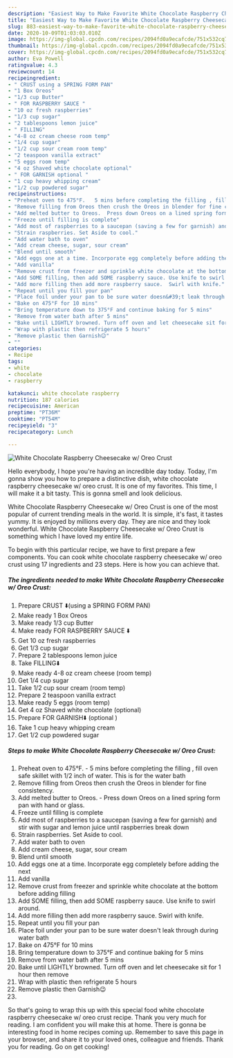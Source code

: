 ```yaml
---
description: "Easiest Way to Make Favorite White Chocolate Raspberry Cheesecake w/ Oreo Crust"
title: "Easiest Way to Make Favorite White Chocolate Raspberry Cheesecake w/ Oreo Crust"
slug: 883-easiest-way-to-make-favorite-white-chocolate-raspberry-cheesecake-w-oreo-crust
date: 2020-10-09T01:03:03.010Z
image: https://img-global.cpcdn.com/recipes/2094fd0a9ecafcde/751x532cq70/white-chocolate-raspberry-cheesecake-w-oreo-crust-recipe-main-photo.jpg
thumbnail: https://img-global.cpcdn.com/recipes/2094fd0a9ecafcde/751x532cq70/white-chocolate-raspberry-cheesecake-w-oreo-crust-recipe-main-photo.jpg
cover: https://img-global.cpcdn.com/recipes/2094fd0a9ecafcde/751x532cq70/white-chocolate-raspberry-cheesecake-w-oreo-crust-recipe-main-photo.jpg
author: Eva Powell
ratingvalue: 4.3
reviewcount: 14
recipeingredient:
- " CRUST using a SPRING FORM PAN"
- "1 Box Oreos"
- "1/3 cup Butter"
- " FOR RASPBERRY SAUCE "
- "10 oz fresh raspberries"
- "1/3 cup sugar"
- "2 tablespoons lemon juice"
- " FILLING"
- "4-8 oz cream cheese room temp"
- "1/4 cup sugar"
- "1/2 cup sour cream room temp"
- "2 teaspoon vanilla extract"
- "5 eggs room temp"
- "4 oz Shaved white chocolate optional"
- " FOR GARNISH optional "
- "1 cup heavy whipping cream"
- "1/2 cup powdered sugar"
recipeinstructions:
- "Preheat oven to 475°F.   5 mins before completing the filling , fill oven safe skillet with 1/2 inch of water. This is for the water bath"
- "Remove filling from Oreos then crush the Oreos in blender for fine consistency."
- "Add melted butter to Oreos.  Press down Oreos on a lined spring form pan with hand or glass."
- "Freeze until filling is complete"
- "Add most of raspberries to a saucepan (saving a few for garnish) and stir with sugar and lemon juice until raspberries break down"
- "Strain raspberries. Set Aside to cool."
- "Add water bath to oven"
- "Add cream cheese, sugar, sour cream"
- "Blend until smooth"
- "Add eggs one at a time. Incorporate egg completely before adding the next"
- "Add vanilla"
- "Remove crust from freezer and sprinkle white chocolate at the bottom before adding filling"
- "Add SOME filling, then add SOME raspberry sauce. Use knife to swirl around."
- "Add more filling then add more raspberry sauce.  Swirl with knife."
- "Repeat until you fill your pan"
- "Place foil under your pan to be sure water doesn&#39;t leak through during water bath"
- "Bake on 475°F for 10 mins"
- "Bring temperature down to 375°F and continue baking for 5 mins"
- "Remove from water bath after 5 mins"
- "Bake until LIGHTLY browned. Turn off oven and let cheesecake sit for 1 hour then remove"
- "Wrap with plastic then refrigerate 5 hours"
- "Remove plastic then Garnish😉"
- ""
categories:
- Recipe
tags:
- white
- chocolate
- raspberry

katakunci: white chocolate raspberry 
nutrition: 187 calories
recipecuisine: American
preptime: "PT36M"
cooktime: "PT54M"
recipeyield: "3"
recipecategory: Lunch

---
```



![White Chocolate Raspberry Cheesecake w/ Oreo Crust](https://img-global.cpcdn.com/recipes/2094fd0a9ecafcde/751x532cq70/white-chocolate-raspberry-cheesecake-w-oreo-crust-recipe-main-photo.jpg)

Hello everybody, I hope you're having an incredible day today. Today, I'm gonna show you how to prepare a distinctive dish, white chocolate raspberry cheesecake w/ oreo crust. It is one of my favorites. This time, I will make it a bit tasty. This is gonna smell and look delicious.



White Chocolate Raspberry Cheesecake w/ Oreo Crust is one of the most popular of current trending meals in the world. It is simple, it's fast, it tastes yummy. It is enjoyed by millions every day. They are nice and they look wonderful. White Chocolate Raspberry Cheesecake w/ Oreo Crust is something which I have loved my entire life.


To begin with this particular recipe, we have to first prepare a few components. You can cook white chocolate raspberry cheesecake w/ oreo crust using 17 ingredients and 23 steps. Here is how you can achieve that.

<!--inarticleads1-->

##### The ingredients needed to make White Chocolate Raspberry Cheesecake w/ Oreo Crust:

1. Prepare  CRUST ⬇️(using a SPRING FORM PAN)
1. Make ready 1 Box Oreos
1. Make ready 1/3 cup Butter
1. Make ready  FOR RASPBERRY SAUCE ⬇️
1. Get 10 oz fresh raspberries
1. Get 1/3 cup sugar
1. Prepare 2 tablespoons lemon juice
1. Take  FILLING⬇️
1. Make ready 4-8 oz cream cheese (room temp)
1. Get 1/4 cup sugar
1. Take 1/2 cup sour cream (room temp)
1. Prepare 2 teaspoon vanilla extract
1. Make ready 5 eggs (room temp)
1. Get 4 oz Shaved white chocolate (optional)
1. Prepare  FOR GARNISH⬇️ (optional )
1. Take 1 cup heavy whipping cream
1. Get 1/2 cup powdered sugar




<!--inarticleads2-->

##### Steps to make White Chocolate Raspberry Cheesecake w/ Oreo Crust:

1. Preheat oven to 475°F.   - 5 mins before completing the filling , fill oven safe skillet with 1/2 inch of water. This is for the water bath
1. Remove filling from Oreos then crush the Oreos in blender for fine consistency.
1. Add melted butter to Oreos.  - Press down Oreos on a lined spring form pan with hand or glass.
1. Freeze until filling is complete
1. Add most of raspberries to a saucepan (saving a few for garnish) and stir with sugar and lemon juice until raspberries break down
1. Strain raspberries. Set Aside to cool.
1. Add water bath to oven
1. Add cream cheese, sugar, sour cream
1. Blend until smooth
1. Add eggs one at a time. Incorporate egg completely before adding the next
1. Add vanilla
1. Remove crust from freezer and sprinkle white chocolate at the bottom before adding filling
1. Add SOME filling, then add SOME raspberry sauce. Use knife to swirl around.
1. Add more filling then add more raspberry sauce.  Swirl with knife.
1. Repeat until you fill your pan
1. Place foil under your pan to be sure water doesn&#39;t leak through during water bath
1. Bake on 475°F for 10 mins
1. Bring temperature down to 375°F and continue baking for 5 mins
1. Remove from water bath after 5 mins
1. Bake until LIGHTLY browned. Turn off oven and let cheesecake sit for 1 hour then remove
1. Wrap with plastic then refrigerate 5 hours
1. Remove plastic then Garnish😉
1. 




So that's going to wrap this up with this special food white chocolate raspberry cheesecake w/ oreo crust recipe. Thank you very much for reading. I am confident you will make this at home. There is gonna be interesting food in home recipes coming up. Remember to save this page in your browser, and share it to your loved ones, colleague and friends. Thank you for reading. Go on get cooking!
